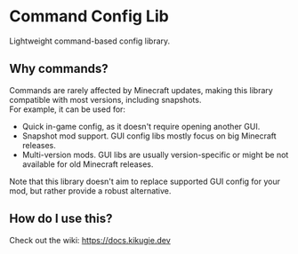 # Command Config Lib

Lightweight command-based config library.

## Why commands?
Commands are rarely affected by Minecraft updates, making this library compatible with most versions, including snapshots.  
For example, it can be used for:
- Quick in-game config, as it doesn't require opening another GUI.
- Snapshot mod support. GUI config libs mostly focus on big Minecraft releases.
- Multi-version mods. GUI libs are usually version-specific or might be not available for old Minecraft releases.

Note that this library doesn't aim to replace supported GUI config for your mod, but rather provide a robust alternative.

## How do I use this?
Check out the wiki: https://docs.kikugie.dev